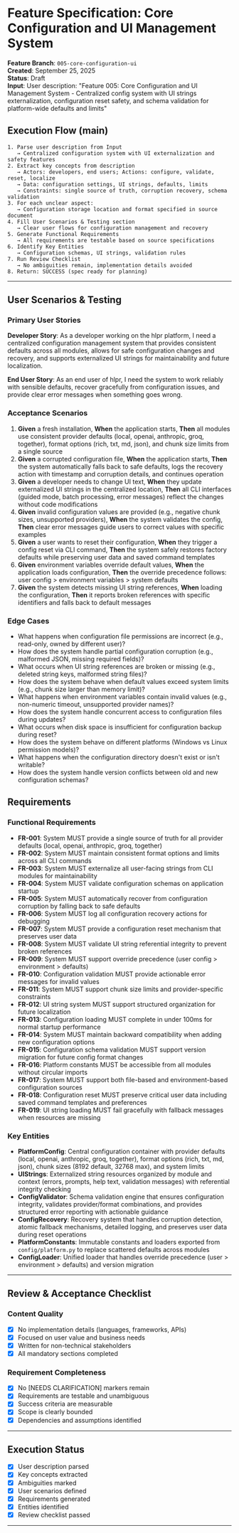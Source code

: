 # Feature Specification: Core Configuration and UI Management System

**Feature Branch**: `005-core-configuration-ui`  
**Created**: September 25, 2025  
**Status**: Draft  
**Input**: User description: "Feature 005: Core Configuration and UI Management System - Centralized config system with UI strings externalization, configuration reset safety, and schema validation for platform-wide defaults and limits"

## Execution Flow (main)
```
1. Parse user description from Input
   → Centralized configuration system with UI externalization and safety features
2. Extract key concepts from description
   → Actors: developers, end users; Actions: configure, validate, reset, localize
   → Data: configuration settings, UI strings, defaults, limits
   → Constraints: single source of truth, corruption recovery, schema validation
3. For each unclear aspect:
   → Configuration storage location and format specified in source document
4. Fill User Scenarios & Testing section
   → Clear user flows for configuration management and recovery
5. Generate Functional Requirements
   → All requirements are testable based on source specifications
6. Identify Key Entities
   → Configuration schemas, UI strings, validation rules
7. Run Review Checklist
   → No ambiguities remain, implementation details avoided
8. Return: SUCCESS (spec ready for planning)
```

---

## User Scenarios & Testing

### Primary User Stories

**Developer Story**: As a developer working on the hlpr platform, I need a centralized configuration management system that provides consistent defaults across all modules, allows for safe configuration changes and recovery, and supports externalized UI strings for maintainability and future localization.

**End User Story**: As an end user of hlpr, I need the system to work reliably with sensible defaults, recover gracefully from configuration issues, and provide clear error messages when something goes wrong.

### Acceptance Scenarios
1. **Given** a fresh installation, **When** the application starts, **Then** all modules use consistent provider defaults (local, openai, anthropic, groq, together), format options (rich, txt, md, json), and chunk size limits from a single source
2. **Given** a corrupted configuration file, **When** the application starts, **Then** the system automatically falls back to safe defaults, logs the recovery action with timestamp and corruption details, and continues operation
3. **Given** a developer needs to change UI text, **When** they update externalized UI strings in the centralized location, **Then** all CLI interfaces (guided mode, batch processing, error messages) reflect the changes without code modifications
4. **Given** invalid configuration values are provided (e.g., negative chunk sizes, unsupported providers), **When** the system validates the config, **Then** clear error messages guide users to correct values with specific examples
5. **Given** a user wants to reset their configuration, **When** they trigger a config reset via CLI command, **Then** the system safely restores factory defaults while preserving user data and saved command templates
6. **Given** environment variables override default values, **When** the application loads configuration, **Then** the override precedence follows: user config > environment variables > system defaults
7. **Given** the system detects missing UI string references, **When** loading the configuration, **Then** it reports broken references with specific identifiers and falls back to default messages

### Edge Cases
- What happens when configuration file permissions are incorrect (e.g., read-only, owned by different user)?
- How does the system handle partial configuration corruption (e.g., malformed JSON, missing required fields)?
- What occurs when UI string references are broken or missing (e.g., deleted string keys, malformed string files)?
- How does the system behave when default values exceed system limits (e.g., chunk size larger than memory limit)?
- What happens when environment variables contain invalid values (e.g., non-numeric timeout, unsupported provider names)?
- How does the system handle concurrent access to configuration files during updates?
- What occurs when disk space is insufficient for configuration backup during reset?
- How does the system behave on different platforms (Windows vs Linux permission models)?
- What happens when the configuration directory doesn't exist or isn't writable?
- How does the system handle version conflicts between old and new configuration schemas?

## Requirements

### Functional Requirements
- **FR-001**: System MUST provide a single source of truth for all provider defaults (local, openai, anthropic, groq, together)
- **FR-002**: System MUST maintain consistent format options and limits across all CLI commands
- **FR-003**: System MUST externalize all user-facing strings from CLI modules for maintainability
- **FR-004**: System MUST validate configuration schemas on application startup
- **FR-005**: System MUST automatically recover from configuration corruption by falling back to safe defaults
- **FR-006**: System MUST log all configuration recovery actions for debugging
- **FR-007**: System MUST provide a configuration reset mechanism that preserves user data
- **FR-008**: System MUST validate UI string referential integrity to prevent broken references
- **FR-009**: System MUST support override precedence (user config > environment > defaults)
- **FR-010**: Configuration validation MUST provide actionable error messages for invalid values
- **FR-011**: System MUST support chunk size limits and provider-specific constraints
- **FR-012**: UI string system MUST support structured organization for future localization
- **FR-013**: Configuration loading MUST complete in under 100ms for normal startup performance
- **FR-014**: System MUST maintain backward compatibility when adding new configuration options
- **FR-015**: Configuration schema validation MUST support version migration for future config format changes
- **FR-016**: Platform constants MUST be accessible from all modules without circular imports
- **FR-017**: System MUST support both file-based and environment-based configuration sources
- **FR-018**: Configuration reset MUST preserve critical user data including saved command templates and preferences
- **FR-019**: UI string loading MUST fail gracefully with fallback messages when resources are missing

### Key Entities
- **PlatformConfig**: Central configuration container with provider defaults (local, openai, anthropic, groq, together), format options (rich, txt, md, json), chunk sizes (8192 default, 32768 max), and system limits
- **UIStrings**: Externalized string resources organized by module and context (errors, prompts, help text, validation messages) with referential integrity checking
- **ConfigValidator**: Schema validation engine that ensures configuration integrity, validates provider/format combinations, and provides structured error reporting with actionable guidance
- **ConfigRecovery**: Recovery system that handles corruption detection, atomic fallback mechanisms, detailed logging, and preserves user data during reset operations
- **PlatformConstants**: Immutable constants and loaders exported from `config/platform.py` to replace scattered defaults across modules
- **ConfigLoader**: Unified loader that handles override precedence (user > environment > defaults) and version migration

---

## Review & Acceptance Checklist

### Content Quality
- [x] No implementation details (languages, frameworks, APIs)
- [x] Focused on user value and business needs
- [x] Written for non-technical stakeholders
- [x] All mandatory sections completed

### Requirement Completeness
- [x] No [NEEDS CLARIFICATION] markers remain
- [x] Requirements are testable and unambiguous  
- [x] Success criteria are measurable
- [x] Scope is clearly bounded
- [x] Dependencies and assumptions identified

---

## Execution Status

- [x] User description parsed
- [x] Key concepts extracted
- [x] Ambiguities marked
- [x] User scenarios defined
- [x] Requirements generated
- [x] Entities identified
- [x] Review checklist passed

---